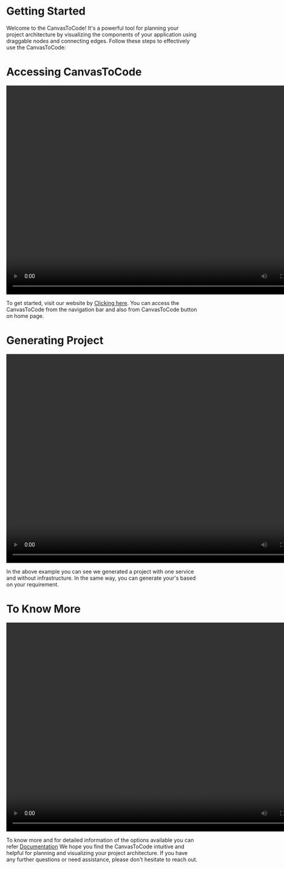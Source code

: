 # Getting Started
Welcome to the CanvasToCode! It's a powerful tool for planning your project architecture by visualizing the components of your application using draggable nodes and connecting edges. Follow these steps to effectively use the CanvasToCode:

# Accessing CanvasToCode
<video controls width="800" height="550">
  <source src="/videos/accesssing.mp4" type="video/mp4"></source>
</video>


To get started, visit our website by [Clicking here](http://wda-ui.s3-website.ap-south-1.amazonaws.com/). You can access the CanvasToCode from the navigation bar and also from CanvasToCode button on home page.

# Generating Project
<video controls width="800" height="550">
  <source src="/videos/project.mp4" type="video/mp4"></source>
</video>

In the above example you can see we generated a project with one service and without infrastructure. In the same way, you can generate your's based on your requirement.

# To Know More
<video controls width="800" height="550">
  <source src="/videos/knowmore.mp4" type="video/mp4"></source>
</video>




To know more and for detailed information of the options available you can refer [Documentation](/Documentation/MindMap/Introduction/)
We hope you find the CanvasToCode intuitive and helpful for planning and visualizing your project architecture. If you have any further questions or need assistance, please don't hesitate to reach out. 